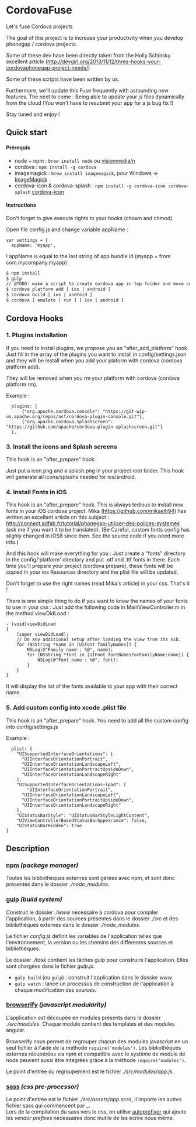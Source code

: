 CordovaFuse
=====================

Let's fuse Cordova projects

The goal of this project is to increase your productivity when you develop phonegap / cordova projects.

Some of these dev have been directly taken from the Holly Schinsky excellent article (http://devgirl.org/2013/11/12/three-hooks-your-cordovaphonegap-project-needs/)

Some of these scripts have been written by us.

Furthermore, we'll update this Fuse frequently with astounding new features. 
The next to come : Being able to update your js files dynamically from the cloud (You won't have to resubmit your app for a js bug fix !)

Stay tuned and enjoy !

## Quick start

#### Prérequis

- node + npm : `brew install node` ou [visionmedia/n](https://github.com/visionmedia/n)
- cordova : `npm install -g cordova`
- imagemagick : `brew install imagemagick`, pour Windows => [ImageMagick](http://www.imagemagick.org/script/binary-releases.php#windows)
- cordova-icon & cordova-splash : `npm install -g cordova-icon cordova-splash` [cordova-icon](https://www.npmjs.com/package/cordova-icon)

#### Instructions

Don't forget to give execute rights to your hooks (chown and chmod).

Open file config.js and change variable appName :
```
var settings = {
  appName: 'myapp',
```
! appName is equal to the last string of app bundle id (myapp = from com.mycompany.myapp)


```bash
$ npm install
$ gulp
// @TODO: make a script to create cordova app in tmp folder and move content in current project
$ cordova platform add [ ios | android ]
$ cordova build [ ios | android ]
$ cordova [ emulate | run ] [ ios | android ]
```


## Cordova Hooks

### 1. Plugins installation
If you need to install plugins, we propose you an "after_add_platform" hook. Just fill in the array of the plugins you want to install in config/settings.json and 
they will be install when you add your plaform with cordova (cordova platform add).

They will be removed when you rm your platform with cordova (cordova platform rm).

Example :
```
  plugins: [
      {"org.apache.cordova.console": "https://git-wip-us.apache.org/repos/asf/cordova-plugin-console.git"},
      {"org.apache.cordova.splashscreen": "https://github.com/apache/cordova-plugin-splashscreen.git"}
  ],
```
 
### 3. Install the icons and Splash screens
This hook is an "after_prepare" hook.

Just put a icon.png and a splash.png in your project root folder.
This hook will generate all icons/splashs needed for ios/android.

### 4. Install Fonts in iOS
This hook is an "after_prepare" hook.
This is always tedious to install new fonts in your iOS cordova project. Mika (https://github.com/mikaelh94) has written an excellent article on this subject :
http://connect.adfab.fr/tutorial/phonegap-utiliser-des-polices-systemes (ask me if you want it to be translated).
(Be Careful, custom fonts config has slighly changed in iOS8 since then. See the source code if you need more info.)

And this hook will make everything for you : Just create a "fonts" directory in the config/'platform' directory and put .otf and .ttf fonts in there.
Each time you'll prepare your project (cordova prepare), these fonts will be copied in your ios Resources directory and the plist file will be updated.

Don't forget to use the right names (read Mika's article) in your css. That's it !

There is one simple thing to do if you want to know the names of your fonts to use in your css : Just add the following code in MainViewController.m in the method viewDidLoad :

```
- (void)viewDidLoad
{
    [super viewDidLoad];
    // Do any additional setup after loading the view from its nib.
    for (NSString *name in [UIFont familyNames]) {
        NSLog(@"Family name : %@", name);
        for (NSString *font in [UIFont fontNamesForFamilyName:name]) {
            NSLog(@"Font name : %@", font);
        }
    }
}
```
It will display the list of the fonts available to your app with their correct name.

### 5. Add custom config into xcode .plist file
This hook is an "after_prepare" hook.
You need to add all the custom config into config/settings.js

Example :
```
  plist: {
    "UISupportedInterfaceOrientations": [
      "UIInterfaceOrientationPortrait",
      "UIInterfaceOrientationLandscapeLeft",
      "UIInterfaceOrientationPortraitUpsideDown",
      "UIInterfaceOrientationLandscapeRight"
    ],
    "UISupportedInterfaceOrientations~ipad": [
        "UIInterfaceOrientationPortrait",
      "UIInterfaceOrientationLandscapeLeft",
      "UIInterfaceOrientationPortraitUpsideDown",
      "UIInterfaceOrientationLandscapeRight"
    ],
    "UIStatusBarStyle": "UIStatusBarStyleLightContent",
    "UIViewControllerBasedStatusBarAppearance": false,
    "UIStatusBarHidden": true
}
```


## Description

### [npm](https://www.npmjs.org/) _(package manager)_

Toutes les bibliothèques externes sont gérées avec npm, et sont donc présentes dans le dossier *./node_modules*.

### [gulp](http://gulpjs.com/) _(build system)_

Construit le dossier _./www_ nécessaire à cordova pour compiler l'application, à partir des sources présentes dans le dossier _./src_ et des bibliothèques externes dans le dossier *./node_modules*.

Le fichier _config.js_ définit les variables de l'application telles que l'environnement, la version ou les chemins des différentes sources et bibliothèques.

Le dossier _./task_ contient les tâches gulp pour construire l'application. Elles sont chargées dans le fichier _gulp.js_.
- `gulp build` (ou `gulp`) : construit l'application dans le dossier _www_.
- `gulp watch` : lance un processus de construction de l'application à chaque modification des sources.

### [browserify](https://github.com/substack/browserify-handbook) _(javascript modularity)_

L'application est découpée en modules présents dans le dossier _./src/modules_. Chaque module contient des templates et des modules angular.

Browserify nous permet de regrouper chacun des modules javascript en un seul fichier à l'aide de la méthode `require('modules')`. Les bibliothèques externes récupérées via npm et compatible avec le système de module de node peuvent aussi être intégrées grâce à la méthode `require('modules')`.

Le point d'entrée du regroupement est le fichier _./src/modules/app.js_.

### [sass](http://sass-lang.com/) _(css pre-processor)_

Le point d'entrée est le fichier _./src/assets/app.scss_, il importe les autres fichier sass qui commencent par \_.  
Lors de la compilation du sass vers le css, on utilise [autoprefixer](https://github.com/ai/autoprefixer) qui ajoute les _vendor prefixes_ nécessaires donc inutile de les écrire nous même.


